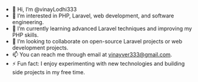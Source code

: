 - 👋 Hi, I’m @vinayLodhi333
- 👀 I’m interested in PHP, Laravel, web development, and software engineering.
- 🌱 I’m currently learning advanced Laravel techniques and improving my PHP skills.
- 💞️ I’m looking to collaborate on open-source Laravel projects or web development projects.
- 📫 You can reach me through email at [vinayver333@gmail.com](mailto:vinayver333@gmail.com).
- ⚡ Fun fact: I enjoy experimenting with new technologies and building side projects in my free time.
